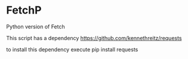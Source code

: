 FetchP
======

Python version of Fetch

This script has a dependency
https://github.com/kennethreitz/requests

to install this dependency execute
pip install requests
